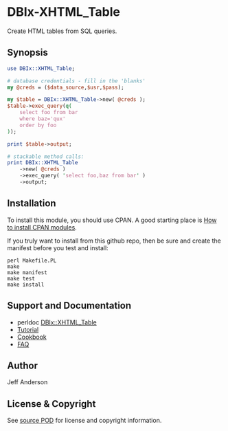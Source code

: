 DBIx-XHTML_Table 
================
Create HTML tables from SQL queries.

Synopsis
--------
```perl
use DBIx::XHTML_Table;

# database credentials - fill in the 'blanks'
my @creds = ($data_source,$usr,$pass);

my $table = DBIx::XHTML_Table->new( @creds );
$table->exec_query(q(
    select foo from bar
    where baz='qux'
    order by foo
));

print $table->output;

# stackable method calls:
print DBIx::XHTML_Table
    ->new( @creds )
    ->exec_query( 'select foo,baz from bar' )
    ->output;
```

Installation
------------
To install this module, you should use CPAN. A good starting
place is [How to install CPAN modules](http://www.cpan.org/modules/INSTALL.html).

If you truly want to install from this github repo, then
be sure and create the manifest before you test and install:
```
perl Makefile.PL
make
make manifest
make test
make install
```

Support and Documentation
-------------------------
* perldoc [DBIx::XHTML_Table](/lib/DBIx/XHTML_Table.pm)
* [Tutorial](http://www.unlocalhost.com/XHTML_Table/tutorial.html)
* [Cookbook](http://www.unlocalhost.com/XHTML_Table/cookbook.html)
* [FAQ](http://www.unlocalhost.com/XHTML_Table/FAQ.html)

Author
------
Jeff Anderson

License & Copyright
-------------------
See [source POD](/lib/DBIx/XHTML_Table.pm) for license and copyright information.
